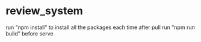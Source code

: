 # review_system
run "npm install" to install all the packages each time after pull
run "npm run build" before serve
